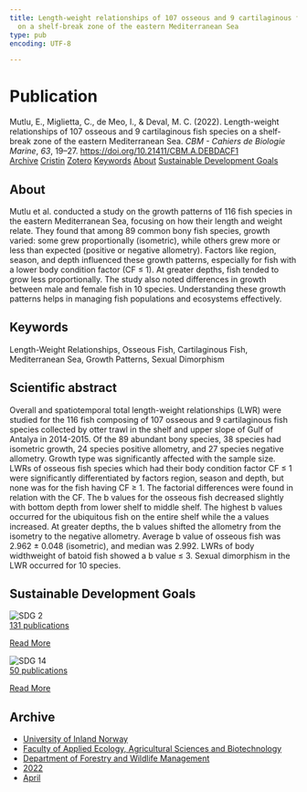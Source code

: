 ```yaml
---
title: Length-weight relationships of 107 osseous and 9 cartilaginous fish species
  on a shelf-break zone of the eastern Mediterranean Sea
type: pub
encoding: UTF-8

---
```

<h1>Publication</h1>
<article id="csl-bib-container-B64BTTYW" class="csl-bib-container">
  <div class="csl-bib-body"> <div class="csl-entry">Mutlu, E., Miglietta, C., de Meo, I., &#38; Deval, M. C. (2022). Length-weight relationships of 107 osseous and 9 cartilaginous fish species on a shelf-break zone of the eastern Mediterranean Sea. <i>CBM - Cahiers de Biologie Marine</i>, <i>63</i>, 19–27. <a href="https://doi.org/10.21411/CBM.A.DEBDACF1">https://doi.org/10.21411/CBM.A.DEBDACF1</a></div> </div>
  <div class="csl-bib-buttons">
    <a href="#taxonomy-article-B64BTTYW" alt="archive" class="csl-bib-button">Archive</a>
    <a href="https://app.cristin.no/results/show.jsf?id=2016363" alt="Cristin" class="csl-bib-button">Cristin</a>
    <a href="http://zotero.org/groups/5881554/items/B64BTTYW" alt="Zotero" class="csl-bib-button">Zotero</a>
    <a href="#keywords-article-B64BTTYW" alt="keywords" class="csl-bib-button">Keywords</a>
    <a href="#about-article-B64BTTYW" alt="about_pub" class="csl-bib-button">About</a>
    <a href="#sdg-article-B64BTTYW" alt="sdg" class="csl-bib-button">Sustainable Development Goals</a>
  </div>
  <div id="csl-bib-meta-container-B64BTTYW"></div>
</article>
<div id="csl-bib-meta-B64BTTYW" class="csl-bib-meta">
  <article id="about-article-B64BTTYW" class="about_pub-article">
    <h1>About</h1>
    Mutlu et al. conducted a study on the growth patterns of 116 fish species in the eastern Mediterranean Sea, focusing on how their length and weight relate. They found that among 89 common bony fish species, growth varied: some grew proportionally (isometric), while others grew more or less than expected (positive or negative allometry). Factors like region, season, and depth influenced these growth patterns, especially for fish with a lower body condition factor (CF ≤ 1). At greater depths, fish tended to grow less proportionally. The study also noted differences in growth between male and female fish in 10 species. Understanding these growth patterns helps in managing fish populations and ecosystems effectively.
  </article>
  <article id="keywords-article-B64BTTYW" class="keywords-article">
    <h1>Keywords</h1>
    Length-Weight Relationships, Osseous Fish, Cartilaginous Fish, Mediterranean Sea, Growth Patterns, Sexual Dimorphism
  </article>
  <article id="abstract-article-B64BTTYW" class="abstract-article">
    <h1>Scientific abstract</h1>
    Overall and spatiotemporal total length-weight relationships (LWR) were studied for the 116 fish composing of 107 osseous and 9 cartilaginous fish species collected by otter trawl in the shelf and upper slope of Gulf of Antalya in 2014-2015. Of the 89 abundant bony species, 38 species had isometric growth, 24 species positive allometry, and 27 species negative allometry. Growth type was significantly affected with the sample size. LWRs of osseous fish species which had their body condition factor CF ≤ 1 were significantly differentiated by factors region, season and depth, but none was for the fish having CF ≥ 1. The factorial differences were found in relation with the CF. The b values for the osseous fish decreased slightly with bottom depth from lower shelf to middle shelf. The highest b values occurred for the ubiquitous fish on the entire shelf while the a values increased. At greater depths, the b values shifted the allometry from the isometry to the negative allometry. Average b value of osseous fish was 2.962 ± 0.048 (isometric), and median was 2.992. LWRs of body widthweight of batoid fish showed a b value ≤ 3. Sexual dimorphism in the LWR occurred for 10 species.
  </article>
  <article id="sdg-article-B64BTTYW" class="sdg-article">
    <h1>Sustainable Development Goals</h1>
    <div class="sdg-container"><div id="sdg2" class="sdg">
        <img src="{{< params subfolder >}}images/sdg/sdg02_en.png" class="image" alt="SDG 2">
        <div class="sdg-overlay">
          <a href="{{< params subfolder >}}en/archive/?sdg=2#archive" class="sdg-publication-count"><span>131</span> publications</a>
          <p><a href="https://sdgs.un.org/goals/goal2" class="sdg-read-more">Read More</a></p>
        </div>
      </div> <div id="sdg14" class="sdg">
        <img src="{{< params subfolder >}}images/sdg/sdg14_en.png" class="image" alt="SDG 14">
        <div class="sdg-overlay">
          <a href="{{< params subfolder >}}en/archive/?sdg=14#archive" class="sdg-publication-count"><span>50</span> publications</a>
          <p><a href="https://sdgs.un.org/goals/goal14" class="sdg-read-more">Read More</a></p>
        </div>
      </div></div>
  </article>
  <article id="taxonomy-article-B64BTTYW" class="taxonomy-article">
    <h1>Archive</h1>
    <ul>
      <li><a href="{{< params subfolder >}}en/archive/?key=3DCRN523">University of Inland Norway</a></li>
      <li><a href="{{< params subfolder >}}en/archive/?key=T77LXH6D">Faculty of Applied Ecology, Agricultural Sciences and Biotechnology</a></li>
      <li><a href="{{< params subfolder >}}en/archive/?key=7TRARPE3">Department of Forestry and Wildlife Management</a></li>
      <li><a href="{{< params subfolder >}}en/archive/?key=H9K9UC39">2022</a></li>
      <li><a href="{{< params subfolder >}}en/archive/?key=C2NS5QWC">April</a></li>
    </ul>
  </article>
</div>
